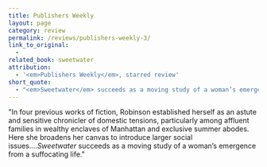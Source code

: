 ```yaml
---
title: Publishers Weekly
layout: page
category: review
permalink: /reviews/publishers-weekly-3/
link_to_original:
  - 
related_book: sweetwater
attribution:
  - '<em>Publishers Weekly</em>, starred review'
short_quote:
  - "<em>Sweetwater</em> succeeds as a moving study of a woman’s emergence from a suffocating life."
---
```

 "In four previous works of fiction, Robinson established herself as an astute and sensitive chronicler of domestic tensions, particularly among affluent families in wealthy enclaves of Manhattan and exclusive summer abodes. Here she broadens her canvas to introduce larger social issues....<em>Sweetwater</em> succeeds as a moving study of a woman’s emergence from a suffocating life."

